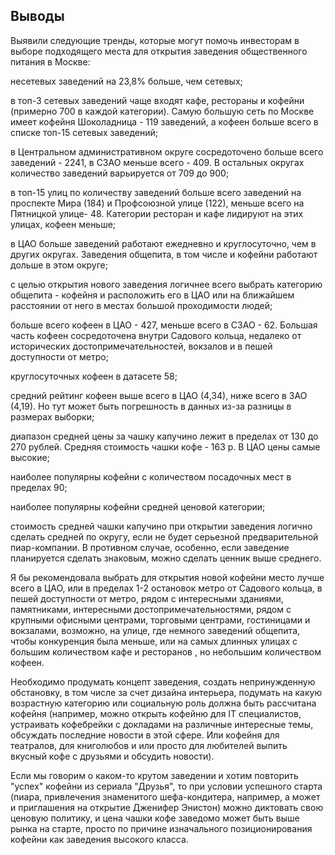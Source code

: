 ## Выводы
Выявили следующие тренды, которые могут помочь инвесторам в выборе подходящего места для открытия заведения общественного питания в Москве:

несетевых заведений на 23,8% больше, чем сетевых;

в топ-3 сетевых заведений чаще входят кафе, рестораны и кофейни (примерно 700 в каждой категории). Самую большую сеть по Москве имеет кофейня Шоколадница - 119 заведений, а кофеен больше всего в списке топ-15 сетевых заведений;

в Центральном административном округе сосредоточено больше всего заведений - 2241, в СЗАО меньше всего - 409. В остальных округах количество заведений варьируется от 709 до 900;

в топ-15 улиц по количеству заведений больше всего заведений на проспекте Мира (184) и Профсоюзной улице (122), меньше всего на Пятницкой улице- 48. Категории ресторан и кафе лидируют на этих улицах, кофеен меньше;

в ЦАО больше заведений работают ежедневно и круглосуточно, чем в других округах. Заведения общепита, в том числе и кофейни работают дольше в этом округе;

с целью открытия нового заведения логичнее всего выбрать категорию общепита - кофейня и расположить его в ЦАО или на ближайшем расстоянии от него в местах большой проходимости людей;

больше всего кофеен в ЦАО - 427, меньше всего в СЗАО - 62. Большая часть кофеен сосредоточена внутри Садового кольца, недалеко от исторических достопримечательностей, вокзалов и в пешей доступности от метро;

круглосуточных кофеен в датасете 58;

средний рейтинг кофеен выше всего в ЦАО (4,34), ниже всего в ЗАО (4,19). Но тут может быть погрешность в данных из-за разницы в размерах выборки;

диапазон средней цены за чашку капучино лежит в пределах от 130 до 270 рублей. Средняя стоимость чашки кофе - 163 р. В ЦАО цены самые высокие;

наиболее популярны кофейни с количеством посадочных мест в пределах 90;

наиболее популярны кофейни средней ценовой категории;

стоимость средней чашки капучино при открытии заведения логично сделать средней по округу, если не будет серьезной предварительной пиар-компании. В противном случае, особенно, если заведение планируется сделать знаковым, можно сделать ценник выше среднего.

Я бы рекомендовала выбрать для открытия новой кофейни место лучше всего в ЦАО, или в пределах 1-2 остановок метро от Садового кольца, в пешей доступности от метро, рядом с интересными зданиями, памятниками, интересными достопримечательностями, рядом с крупными офисными центрами, торговыми центрами, гостиницами и вокзалами, возможно, на улице, где немного заведений общепита, чтобы конкуренция была меньше, или на самых длинных улицах с большим количеством кафе и ресторанов , но небольшим количеством кофеен.

Необходимо продумать концепт заведения, создать непринужденную обстановку, в том числе за счет дизайна интерьера, подумать на какую возрастную категорию или социальную роль должна быть рассчитана кофейня (например, можно открыть кофейню для IT специалистов, устраивать кофебрейки с докладами на различные интересные темы, обсуждать последние новости в этой сфере. Или кофейня для театралов, для книголюбов и или просто для любителей выпить вкусный кофе с друзьями и обсудить новости).

Если мы говорим о каком-то крутом заведении и хотим повторить "успех" кофейни из сериала "Друзья", то при условии успешного старта (пиара, привлечения знаменитого шефа-кондитера, например, а может и приглашения на открытие Дженифер Энистон) можно диктовать свою ценовую политику, и цена чашки кофе заведомо может быть выше рынка на старте, просто по причине изначального позиционирования кофейни как заведения высокого класса.
